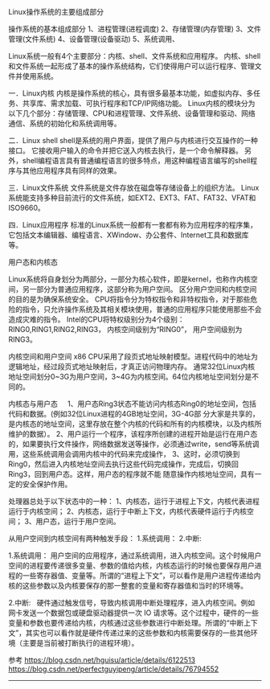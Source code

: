 Linux操作系统的主要组成部分


操作系统的基本组成部分
1、进程管理(进程调度)
2、存储管理(内存管理)
3、文件管理(文件系统)
4、设备管理(设备驱动)
5、系统调用、


Linux系统一般有4个主要部分：内核、shell、文件系统和应用程序。
内核、shell和文件系统一起形成了基本的操作系统结构，它们使得用户可以运行程序、管理文件并使用系统。

一．Linux内核
   内核是操作系统的核心，具有很多最基本功能，如虚拟内存、多任务、共享库、需求加载、可执行程序和TCP/IP网络功能。
   Linux内核的模块分为以下几个部分：存储管理、CPU和进程管理、文件系统、设备管理和驱动、网络通信、系统的初始化和系统调用等。

二．Linux shell
      shell是系统的用户界面，提供了用户与内核进行交互操作的一种接口。
      它接收用户输入的命令并把它送入内核去执行，是一个命令解释器。
      另外，shell编程语言具有普通编程语言的很多特点，用这种编程语言编写的shell程序与其他应用程序具有同样的效果。

三．Linux文件系统
      文件系统是文件存放在磁盘等存储设备上的组织方法。
      Linux系统能支持多种目前流行的文件系统，如EXT2、EXT3、FAT、FAT32、VFAT和ISO9660。

四．Linux应用程序
     标准的Linux系统一般都有一套都有称为应用程序的程序集，它包括文本编辑器、编程语言、XWindow、办公套件、Internet工具和数据库等。



用户态和内核态

Linux系统将自身划分为两部分，一部分为核心软件，即是kernel，也称作内核空间，另一部分为普通应用程序，这部分称为用户空间。
区分用户空间和内核空间的目的是为确保系统安全。
CPU将指令分为特权指令和非特权指令，对于那些危险的指令，只允许操作系统及其相关模块使用，普通的应用程序只能使用那些不会造成灾难的指令。
Intel的CPU将特权级别分为4个级别：RING0,RING1,RING2,RING3， 内核空间级别为“RING0”， 用户空间级别为RING3。


内核空间和用户空间
    x86 CPU采用了段页式地址映射模型。进程代码中的地址为逻辑地址，经过段页式地址映射后，才真正访问物理内存。
    通常32位Linux内核地址空间划分0~3G为用户空间，3~4G为内核空间。64位内核地址空间划分是不同的。


内核态与用户态
    1、用户态Ring3状态不能访问内核态Ring0的地址空间，包括代码和数据。(例如32位Linux进程的4GB地址空间，3G-4G部 分大家是共享的，是内核态的地址空间，这里存放在整个内核的代码和所有的内核模块，以及内核所维护的数据）。
    2、用户运行一个程序，该程序所创建的进程开始是运行在用户态的，如果要执行文件操作，网络数据发送等操作，必须通过write，send等系统调用，这些系统调用会调用内核中的代码来完成操作，
    3、这时，必须切换到Ring0，然后进入内核地址空间去执行这些代码完成操作，完成后，切换回Ring3，回到用户态。这样，用户态的程序就不能 随意操作内核地址空间，具有一定的安全保护作用。


处理器总处于以下状态中的一种：
1、内核态，运行于进程上下文，内核代表进程运行于内核空间；
2、内核态，运行于中断上下文，内核代表硬件运行于内核空间；
3、用户态，运行于用户空间。



从用户空间到内核空间有两种触发手段：
1.系统调用：
2.中断:  

1.系统调用：
用户空间的应用程序，通过系统调用，进入内核空间。这个时候用户空间的进程要传递很多变量、参数的值给内核，内核态运行的时候也要保存用户进程的一些寄存器值、变量等。所谓的“进程上下文”，可以看作是用户进程传递给内核的这些参数以及内核要保存的那一整套的变量和寄存器值和当时的环境等。

2.中断:  
硬件通过触发信号，导致内核调用中断处理程序，进入内核空间。例如网卡发送一个数据包或硬盘驱动器提供一次 IO 请求等。这个过程中，硬件的一些变量和参数也要传递给内核，内核通过这些参数进行中断处理。所谓的“中断上下文”，其实也可以看作就是硬件传递过来的这些参数和内核需要保存的一些其他环境（主要是当前被打断执行的进程环境）。



参考
https://blog.csdn.net/hguisu/article/details/6122513
https://blog.csdn.net/perfectguyipeng/article/details/76794552


---------------------------------------------------------------------------------------------------------------------


